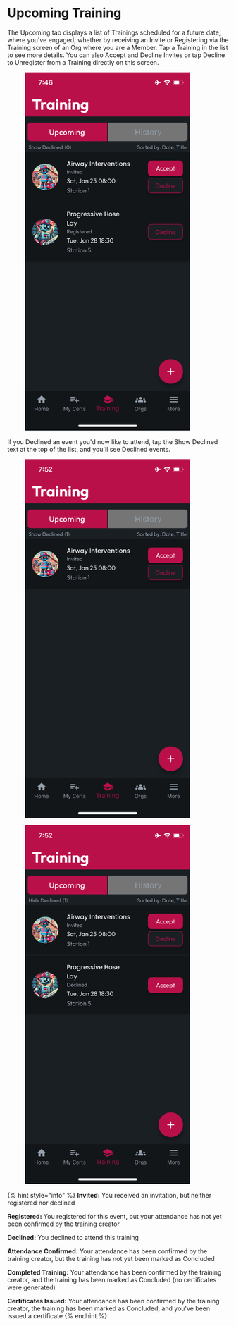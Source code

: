 # Upcoming Training

The Upcoming tab displays a list of Trainings scheduled for a future date, where you've engaged; whether by receiving an Invite or Registering via the Training screen of an Org where you are a Member. Tap a Training in the list to see more details. You can also Accept and Decline Invites or tap Decline to Unregister from a Training directly on this screen.

<figure><img src="../.gitbook/assets/1.0.0-training-upcoming-registered.PNG" alt="" width="375"><figcaption></figcaption></figure>

If you Declined an event you'd now like to attend, tap the Show Declined text at the top of the list, and you'll see Declined events.

<div><figure><img src="../.gitbook/assets/1.0.0-training-upcoming-hide-declined.PNG" alt="" width="375"><figcaption></figcaption></figure> <figure><img src="../.gitbook/assets/1.0.0-training-upcoming-show-declined.PNG" alt="" width="375"><figcaption></figcaption></figure></div>

{% hint style="info" %}
**Invited:** You received an invitation, but neither registered nor declined

**Registered:** You registered for this event, but your attendance has not yet been confirmed by the training creator

**Declined:** You declined to attend this training

**Attendance Confirmed:** Your attendance has been confirmed by the training creator, but the training has not yet been marked as Concluded

**Completed Training:** Your attendance has been confirmed by the training creator, and the training has been marked as Concluded (no certificates were generated)

**Certificates Issued:** Your attendance has been confirmed by the training creator, the training has been marked as Concluded, and you've been issued a certificate
{% endhint %}
